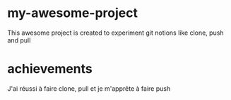 # my-awesome-project
This awesome project is created to experiment git notions like clone, push and pull


# achievements
J'ai réussi à faire clone, pull et je m'apprête à faire push




